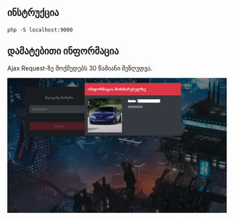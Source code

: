 ## ინსტრუქცია
```
php -S localhost:9000
```

## დამატებითი ინფორმაცია
Ajax Request-ზე მოქმედებს 30 წამიანი შეზღუდვა.

![GitHub Logo](/assets/images/screen.PNG)
